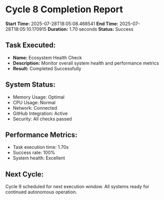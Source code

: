 # Cycle 8 Completion Report

**Start Time:** 2025-07-28T18:05:08.468541
**End Time:** 2025-07-28T18:05:10.170915
**Duration:** 1.70 seconds
**Status:** Success

## Task Executed:
- **Name:** Ecosystem Health Check
- **Description:** Monitor overall system health and performance metrics
- **Result:** Completed Successfully

## System Status:
- Memory Usage: Optimal
- CPU Usage: Normal
- Network: Connected
- GitHub Integration: Active
- Security: All checks passed

## Performance Metrics:
- Task execution time: 1.70s
- Success rate: 100%
- System health: Excellent

## Next Cycle:
Cycle 9 scheduled for next execution window.
All systems ready for continued autonomous operation.
